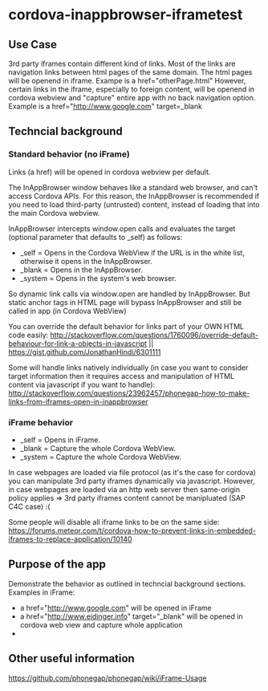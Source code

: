 # cordova-inappbrowser-iframetest

## Use Case

3rd party iframes contain different kind of links. Most of the links are navigation links between html pages of the same domain. The html pages will be openend in iframe. Exampe is a href="otherPage.html"
However, certain links in the iframe, especially to foreign content,  will be openend in cordova webview and "capture" entire app with no back navigation option. Example is a href="http://www.google.com" target=_blank

## Techncial background

### Standard behavior (no iFrame)

Links (a href) will be opened in cordova webview per default.

The InAppBrowser window behaves like a standard web browser, and can't access Cordova APIs. For this reason, the InAppBrowser is recommended if you need to load third-party (untrusted) content, instead of loading that into the main Cordova webview. 

InAppBrowser intercepts window.open calls and evaluates the target (optional parameter that defaults to _self) as follows:

* _self =  Opens in the Cordova WebView if the URL is in the white list, otherwise it opens in the InAppBrowser.
* _blank = Opens in the InAppBrowser.
* _system = Opens in the system's web browser.

So dynamic link calls via window.open are handled by InAppBrowser.
But static anchor tags in HTML page will bypass InAppBrowser and still be called in app (in Cordova WebView)

You can override the default behavior for links part of your OWN HTML code easily: http://stackoverflow.com/questions/1760096/override-default-behaviour-for-link-a-objects-in-javascript || https://gist.github.com/JonathanHindi/6301111

Some will handle links natively individually (in case you want to consider target information then it requires access and manipulation of HTML content via javascript if you want to handle): http://stackoverflow.com/questions/23962457/phonegap-how-to-make-links-from-iframes-open-in-inappbrowser

### iFrame behavior

* _self =  Opens in iFrame.
* _blank = Capture the whole Cordova WebView.
* _system = Capture the whole Cordova WebView.

In case webpages are loaded via file protocol (as it's the case for cordova) you can manipulate 3rd party iframes dynamically via javascript. However, in case webpages are loaded via an http web server then same-origin policy applies => 3rd party iframes content cannot be manipluated (SAP C4C case) :(

Some people will disable all iframe links to be on the same side: https://forums.meteor.com/t/cordova-how-to-prevent-links-in-embedded-iframes-to-replace-application/10140

## Purpose of the app

Demonstrate the behavior as outlined in techncial background sections.
Examples in iFrame:
- a href="http://www.google.com"  will be opened in iFrame
- a href="http://www.eidinger.info" target="_blank" will be opened in cordova web view and capture whole application
- 
## Other useful information

https://github.com/phonegap/phonegap/wiki/iFrame-Usage
